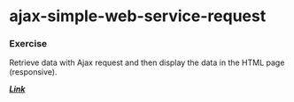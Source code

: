 # ajax-simple-web-service-request


### Exercise


Retrieve data with Ajax request and then display the data in the HTML page (responsive).

***[Link](https://jptsr.github.io/ajax-simple-web-service-request/)***
